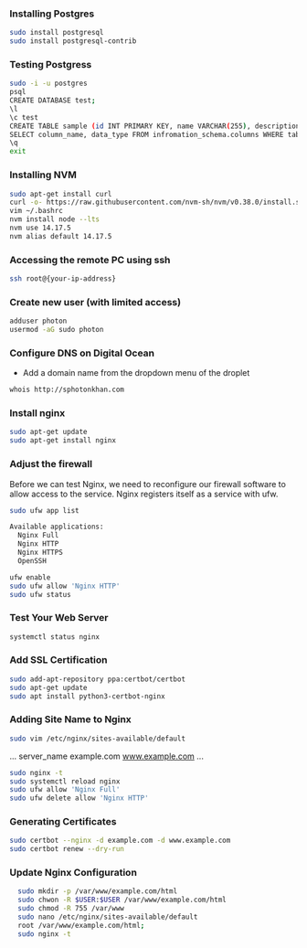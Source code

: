 ### Installing Postgres

```bash
sudo install postgresql
sudo install postgresql-contrib
```

### Testing Postgress

```bash
sudo -i -u postgres
psql
CREATE DATABASE test;
\l
\c test
CREATE TABLE sample (id INT PRIMARY KEY, name VARCHAR(255), description VARCHAR(255));
SELECT column_name, data_type FROM infromation_schema.columns WHERE table_name = 'sample'
\q
exit
```

### Installing NVM

```bash
sudo apt-get install curl
curl -o- https://raw.githubusercontent.com/nvm-sh/nvm/v0.38.0/install.sh | bash
vim ~/.bashrc
nvm install node --lts
nvm use 14.17.5
nvm alias default 14.17.5
```

### Accessing the remote PC using ssh

```bash
ssh root@{your-ip-address}
```

### Create new user (with limited access)

```bash
adduser photon
usermod -aG sudo photon
```

### Configure DNS on Digital Ocean

- Add a domain name from the dropdown menu of the droplet

```bash
whois http://sphotonkhan.com
```

### Install nginx

```bash
sudo apt-get update
sudo apt-get install nginx
```

### Adjust the firewall

Before we can test Nginx, we need to reconfigure our firewall software to allow access to the service.
Nginx registers itself as a service with ufw.

```bash
sudo ufw app list
```

```bash
Available applications:
  Nginx Full
  Nginx HTTP
  Nginx HTTPS
  OpenSSH
```

```bash
ufw enable
sudo ufw allow 'Nginx HTTP'
sudo ufw status
```

### Test Your Web Server

```bash
systemctl status nginx
```

### Add SSL Certification

```bash
sudo add-apt-repository ppa:certbot/certbot
sudo apt-get update
sudo apt install python3-certbot-nginx
```

### Adding Site Name to Nginx

```bash
sudo vim /etc/nginx/sites-available/default
```

...
server_name example.com www.example.com
...

```bash
sudo nginx -t
sudo systemctl reload nginx
sudo ufw allow 'Nginx Full'
sudo ufw delete allow 'Nginx HTTP'
```

### Generating Certificates

```bash
sudo certbot --nginx -d example.com -d www.example.com
sudo certbot renew --dry-run
```


### Update Nginx Configuration

```bash
  sudo mkdir -p /var/www/example.com/html
  sudo chwon -R $USER:$USER /var/www/example.com/html
  sudo chmod -R 755 /var/www
  sudo nano /etc/nginx/sites-available/default
  root /var/www/example.com/html;
  sudo nginx -t
```